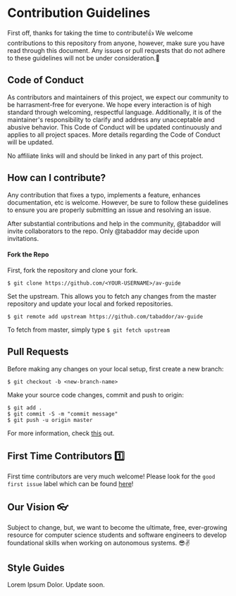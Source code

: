 # Contribution Guidelines
First off, thanks for taking the time to contribute!:+1: We welcome contributions to this repository from anyone, however, make sure you have read through this document. Any issues or pull requests
that do not adhere to these guidelines will not be under consideration.:tada: 

## Code of Conduct ##
As contributors and maintainers of this project, we expect our community to be harrasment-free for everyone. We hope every interaction is of high standard through welcoming, respectful language. Additionally, it is of the maintainer's responsibility to clarify and address any unacceptable and abusive behavior. This Code of Conduct will be updated continuously and applies to all project spaces. More details regarding the Code of Conduct will be updated.

No affiliate links will and should be linked in any part of this project.

## How can I contribute? ##
Any contribution that fixes a typo, implements a feature, enhances documentation, etc is welcome. However, be sure to follow these guidelines to ensure you are properly submitting an issue and resolving an issue.

After substantial contributions and help in the community, @tabaddor will invite collaborators to the repo. Only @tabaddor may decide upon invitations. 

#### Fork the Repo ####
First, fork the repository and clone your fork.
```
$ git clone https://github.com/<YOUR-USERNAME>/av-guide
```

Set the upstream. This allows you to fetch any changes from the master repository and update your local and forked repositories.
```
$ git remote add upstream https://github.com/tabaddor/av-guide
```
To fetch from master, simply type `$ git fetch upstream`


## Pull Requests ##
Before making any changes on your local setup, first create a new branch:
```
$ git checkout -b <new-branch-name>
```
Make your source code changes, commit and push to origin:
```
$ git add .
$ git commit -S -m "commit message"
$ git push -u origin master
```
For more information, check [this](https://opensource.com/article/19/7/create-pull-request-github) out.


## First Time Contributors :one: ## 
First time contributors are very much welcome! Please look for the `good first issue` label which can be found [here](https://github.com/tabaddor/av-guide/labels/good%20first%20issue)!

## Our Vision :eyeglasses: ##
Subject to change, but, we want to become the ultimate, free, ever-growing resource for computer science students and software engineers to develop foundational skills when working on autonomous systems. :sunglasses::v:

## Style Guides ##
Lorem Ipsum Dolor. Update soon.

